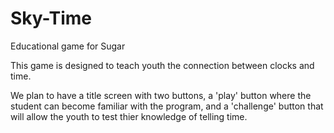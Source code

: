 Sky-Time
========

Educational game for Sugar

This game is designed to teach youth the connection between clocks and time.  

We plan to have a title screen with two buttons, a 'play' button where the student can become familiar with the program, 
and a 'challenge' button that will allow the youth to test thier knowledge of telling time.

